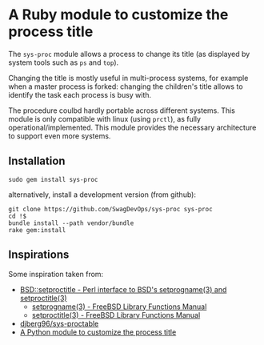 # A Ruby module to customize the process title

The ``sys-proc`` module allows a process to change its title (as displayed by system tools such as ``ps`` and ``top``).

Changing the title is mostly useful in multi-process systems,
for example when a master process is forked: changing the children's
title allows to identify the task each process is busy with.

The procedure coulbd hardly portable across different systems.
This module is only compatible with linux (using ``prctl``),
as fully operational/implemented.
This module provides the necessary architecture to support even more systems.

## Installation

```
sudo gem install sys-proc
```

alternatively, install a development version (from github):

```
git clone https://github.com/SwagDevOps/sys-proc sys-proc
cd !$
bundle install --path vendor/bundle
rake gem:install
```

## Inspirations

Some inspiration taken from:

* [BSD::setproctitle - Perl interface to BSD's setprogname(3) and setproctitle(3)](https://metacpan.org/pod/release/MKAMM/BSD-setproctitle-0.01/lib/BSD/setproctitle.pm)
  * [setprogname(3) - FreeBSD Library Functions Manual](https://www.freebsd.org/cgi/man.cgi?query=setprogname&sektion=3)
  * [setproctitle(3) - FreeBSD Library Functions Manual](https://www.freebsd.org/cgi/man.cgi?query=setproctitle&sektion=3)
* [djberg96/sys-proctable](https://github.com/djberg96/sys-proctable)
* [A Python module to customize the process title](https://github.com/dvarrazzo/py-setproctitle)
